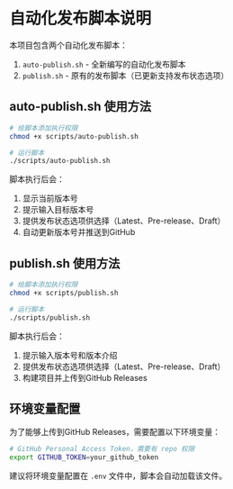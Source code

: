 # 自动化发布脚本说明

本项目包含两个自动化发布脚本：

1. `auto-publish.sh` - 全新编写的自动化发布脚本
2. `publish.sh` - 原有的发布脚本（已更新支持发布状态选项）

## auto-publish.sh 使用方法

```bash
# 给脚本添加执行权限
chmod +x scripts/auto-publish.sh

# 运行脚本
./scripts/auto-publish.sh
```

脚本执行后会：
1. 显示当前版本号
2. 提示输入目标版本号
3. 提供发布状态选项供选择（Latest、Pre-release、Draft）
4. 自动更新版本号并推送到GitHub

## publish.sh 使用方法

```bash
# 给脚本添加执行权限
chmod +x scripts/publish.sh

# 运行脚本
./scripts/publish.sh
```

脚本执行后会：
1. 提示输入版本号和版本介绍
2. 提供发布状态选项供选择（Latest、Pre-release、Draft）
3. 构建项目并上传到GitHub Releases

## 环境变量配置

为了能够上传到GitHub Releases，需要配置以下环境变量：

```bash
# GitHub Personal Access Token，需要有 repo 权限
export GITHUB_TOKEN=your_github_token
```

建议将环境变量配置在 `.env` 文件中，脚本会自动加载该文件。